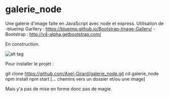 # galerie_node

Une galerie d'image faite en JavaScript avec node et express.
Utilisation de
-blueimp Garllery : https://blueimp.github.io/Bootstrap-Image-Gallery/
-Bootstrap : http://v4-alpha.getbootstrap.com/


En construction.

![alt tag](https://media.giphy.com/media/UBSQSpyFUSgcE/giphy.gif)

Pour installer le projet :

git clone https://github.com/Axel-Girard/galerie_node.git
cd galerie_node
npm install
npm start [... chemins vers un dossier et/ou une image]

Mais y'a pas de mise en forme donc pas de magie.
